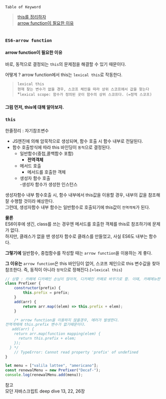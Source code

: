 `Table of Keyword`

> [this를 정리하자](#this)  
> [arrow function이 필요한 이유](#ES6-arrow-function)

#

### `ES6-arrow function`

#### arrow function이 필요한 이유

바로, 동적으로 결정되는 `this`의 문제점을 해결할 수 있기 때문이다.

어떻게 ? arrow function에서 this는 `lexical this`로 작동한다.

> `lexical this`  
> `현재 찾는 변수가 없을 경우, 스코프 체인을 따라 상위 스코프에서 값을 찾는다`  
> \*`lexical scope: 함수가 정의된 곳이 함수의 상위 스코프다. (=정적 스코프)`

###

#### 그럼 먼저, this에 대해 알아보자.

### `this`

한줄정리 : 자기참조변수

-   JS엔진에 의해 암묵적으로 생성되며, 함수 호출 시 함수 내부로 전달된다.
-   함수 호출방식에 따라 this 바인딩이 `동적`으로 결정된다.
    -   일반함수(중첩,콜백함수 포함)
        -   **전역객체**
    -   메서드 호출
        -   메서드를 호출한 객체
    -   생성자 함수 호출  
        -생성자 함수가 생성한 인스턴스

생성자함수 내부 함수호출 시, 함수 내부에서 this값을 이용할 경우, 내부의 값을 참조해 잘 수행할 것이라 예상한다.  
그런데, 생성자함수 내부 함수는 일반함수로 호출되기에 this값이 `전역객체`가 된다.

**물론**  
ES6이후에 생긴, class를 쓰는 경우엔 메서드를 호출한 객체를 this로 참조하기에 문제가 없다.  
하지만, 클래스가 없을 땐 생성자 함수로 클래스를 만들었고, 사실 ES6도 내부는 함수다.

**그렇기에**
일반함수, 중첩함수를 작성할 때는 `arrow function`을 이용하는 게 좋다.

**그 이유는**
`arrow function`은 this 바인딩이 없어, 스코프 체인으로 this 변수값을 찾아 참조한다. 즉, 동적이 아니라 `정적`으로 정해진다.(=`lexical this`)

```javascript
// 상황 : 카페에 디카페인 손님이 많아져, 디카페인 카페로 바꾸기로 함. 이때, 카페메뉴판 고치는 걸 도와주자 !
class Prefixer {
    constructor(prefix) {
        this.prefix = prefix;
    }
    add(arr) {
        return arr.map((elem) => this.prefix + elem);
    }

    /* arrow function을 이용하지 않을경우, 에러가 발생한다.  
전역객체에 this.prefix 변수가 없기때문이다. 
   add(arr) {
    return arr.map(function mapping(elem) {
      return this.prefix + elem;
    });
  } */
    // TypeError: Cannot read property 'prefix' of undefined
}

let menu = ["valila lattee", "americano"];
const renewalMenu = new Prefixer("Decaf-");
console.log(renewalMenu.add(menu));
```

참고  
모던 자바스크립트 deep dive 13, 22, 26장

#
